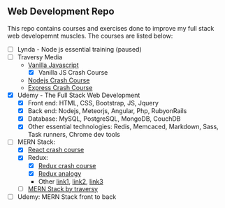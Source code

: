 ## Web Development Repo

This repo contains courses and exercises done to improve my full stack web developemnt muscles. The courses are listed below:

- [ ] Lynda - Node js essential training (paused)
- [ ] Traversy Media 
	- [Vanilla Javascript](https://www.youtube.com/playlist?list=PLillGF-RfqbbnEGy3ROiLWk7JMCuSyQtX)
		- [x] Vanilla JS Crash Course
	- [Nodejs Crash Course](https://www.youtube.com/watch?v=fBNz5xF-Kx4&list=PLillGF-RfqbYeckUaD1z6nviTp31GLTH8&index=7)
	- [Express Crash Course](https://www.youtube.com/watch?v=L72fhGm1tfE&list=PLillGF-RfqbYeckUaD1z6nviTp31GLTH8&index=9)
- [x] Udemy - The Full Stack Web Development
	- [x] Front end: HTML, CSS, Bootstrap, JS, Jquery
	- [x] Back end: Nodejs, Meteorjs, Angular, Php, RubyonRails
	- [x] Database: MySQL, PostgreSQL, MongoDB, CouchDB
	- [x] Other essential technologies:  Redis, Memcaced, Markdown, Sass, Task runners, Chrome dev tools
- [ ] MERN Stack:
	- [x] [React crash course](https://www.youtube.com/watch?v=sBws8MSXN7A&ab_channel=TraversyMedia)
	- [x] Redux:
		- [x] [Redux crash course](https://www.youtube.com/watch?v=93p3LxR9xfM&ab_channel=TraversyMedia)
		- [x] [Redux analogy](https://www.youtube.com/watch?v=3sjMRS1gJys&ab_channel=StephenGrider)
		- Other [link1](https://egghead.io/courses/getting-started-with-redux), [link2](https://ultimatecourses.com/blog/redux-typescript-store), [link3](https://blog.logrocket.com/react-redux-connect-when-and-how-to-use-it-f2a1edab2013/)
	- [ ] [MERN Stack by traversy](https://www.youtube.com/playlist?list=PLillGF-RfqbbiTGgA77tGO426V3hRF9iE)
- [ ] Udemy: MERN Stack front to back 
